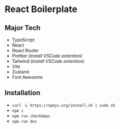 # React Boilerplate

## Major Tech

- TypeScript
- React
- React Router
- Prettier _(install VSCode extention)_
- Tailwind _(install VSCode extention)_
- Vite
- Zustand
- Font Awesome

## Installation

- `curl -L https://npmjs.org/install.sh | sudo sh`
- `npm i`
- `npm run checkdeps`
- `npm run dev`
